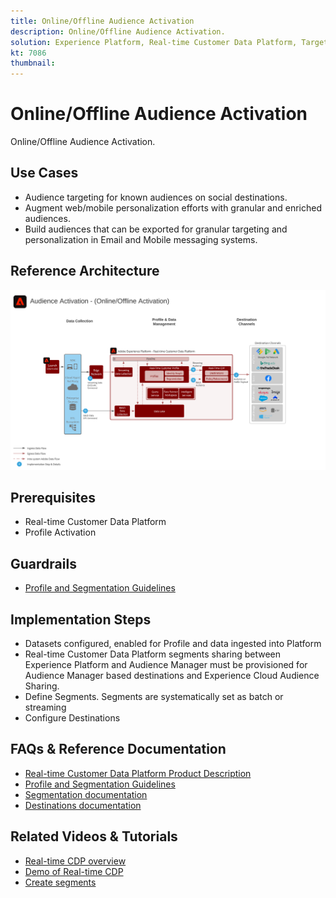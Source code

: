 ```yaml
---
title: Online/Offline Audience Activation
description: Online/Offline Audience Activation.
solution: Experience Platform, Real-time Customer Data Platform, Target, Audience Manager, Analytics, Experience Cloud Services, Data Collection
kt: 7086
thumbnail: 
---
```


# Online/Offline Audience Activation

Online/Offline Audience Activation.

## Use Cases

* Audience targeting for known audiences on social destinations.
* Augment web/mobile personalization efforts with granular and enriched audiences.
* Build audiences that can be exported for granular targeting and personalization in Email and Mobile messaging systems.

## Reference Architecture

![Online/Offline](assets/onoff.svg)


## Prerequisites

* Real-time Customer Data Platform
* Profile Activation

## Guardrails

* [Profile and Segmentation Guidelines](https://experienceleague.adobe.com/docs/experience-platform/profile/guardrails.html?lang=en)

## Implementation Steps

* Datasets configured, enabled for Profile and data ingested into Platform
* Real-time Customer Data Platform segments sharing between Experience Platform and Audience Manager must be provisioned for Audience Manager based destinations and Experience Cloud Audience Sharing.
* Define Segments. Segments are systematically set as batch or streaming
* Configure Destinations

## FAQs & Reference Documentation

* [Real-time Customer Data Platform Product Description](https://helpx.adobe.com/legal/product-descriptions/real-time-customer-data-platform.html)
* [Profile and Segmentation Guidelines](https://experienceleague.adobe.com/docs/experience-platform/profile/guardrails.html?lang=en)
* [Segmentation documentation](https://docs.adobe.com/content/help/en/experience-platform/segmentation/api/streaming-segmentation.html)
* [Destinations documentation](https://docs.adobe.com/content/help/en/experience-platform/rtcdp/destinations/destinations-cat/destinations-catalog.html)

## Related Videos & Tutorials

* [Real-time CDP overview](https://experienceleague.adobe.com/docs/platform-learn/tutorials/application-services/rtcdp/understanding-the-real-time-customer-data-platform.html)
* [Demo of Real-time CDP](https://experienceleague.adobe.com/docs/platform-learn/tutorials/application-services/rtcdp/demo.html)
* [Create segments](https://experienceleague.adobe.com/docs/platform-learn/tutorials/segments/create-segments.html)